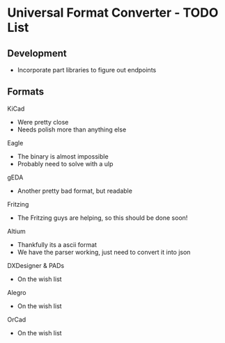 Universal Format Converter - TODO List
=======================================

Development
---------------
* Incorporate part libraries to figure out endpoints


Formats
---------------

KiCad
* Were pretty close
* Needs polish more than anything else

Eagle
* The binary is almost impossible
* Probably need to solve with a ulp

gEDA
* Another pretty bad format, but readable

Fritzing
* The Fritzing guys are helping, so this should be done soon!

Altium
* Thankfully its a ascii format
* We have the parser working, just need to convert it into json

DXDesigner & PADs
* On the wish list

Alegro
* On the wish list

OrCad
* On the wish list
